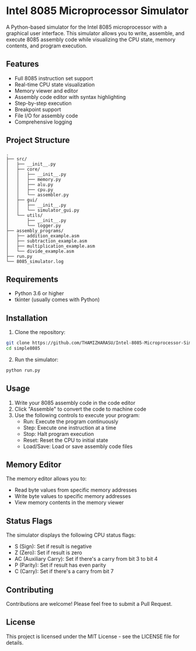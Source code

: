 # Intel 8085 Microprocessor Simulator

A Python-based simulator for the Intel 8085 microprocessor with a graphical user interface. This simulator allows you to write, assemble, and execute 8085 assembly code while visualizing the CPU state, memory contents, and program execution.

## Features

- Full 8085 instruction set support
- Real-time CPU state visualization
- Memory viewer and editor
- Assembly code editor with syntax highlighting
- Step-by-step execution
- Breakpoint support
- File I/O for assembly code
- Comprehensive logging

## Project Structure

```
.
├── src/
│   ├── __init__.py
│   ├── core/
│   │   ├── __init__.py
│   │   ├── memory.py
│   │   ├── alu.py
│   │   ├── cpu.py
│   │   └── assembler.py
│   ├── gui/
│   │   ├── __init__.py
│   │   └── simulator_gui.py
│   └── utils/
│       ├── __init__.py
│       └── logger.py
├── assembly_programs/
│   ├── addition_example.asm
│   ├── subtraction_example.asm
│   ├── multiplication_example.asm
│   └── divide_example.asm
├── run.py
└── 8085_simulator.log
```

## Requirements

- Python 3.6 or higher
- tkinter (usually comes with Python)

## Installation

1. Clone the repository:
```bash
git clone https://github.com/THAMIZHARASU/Intel-8085-Microprocessor-Simulator.git
cd simple8085
```

2. Run the simulator:
```bash
python run.py
```

## Usage

1. Write your 8085 assembly code in the code editor
2. Click "Assemble" to convert the code to machine code
3. Use the following controls to execute your program:
   - Run: Execute the program continuously
   - Step: Execute one instruction at a time
   - Stop: Halt program execution
   - Reset: Reset the CPU to initial state
   - Load/Save: Load or save assembly code files

## Memory Editor

The memory editor allows you to:
- Read byte values from specific memory addresses
- Write byte values to specific memory addresses
- View memory contents in the memory viewer

## Status Flags

The simulator displays the following CPU status flags:
- S (Sign): Set if result is negative
- Z (Zero): Set if result is zero
- AC (Auxiliary Carry): Set if there's a carry from bit 3 to bit 4
- P (Parity): Set if result has even parity
- C (Carry): Set if there's a carry from bit 7

## Contributing

Contributions are welcome! Please feel free to submit a Pull Request.

## License

This project is licensed under the MIT License - see the LICENSE file for details. 
